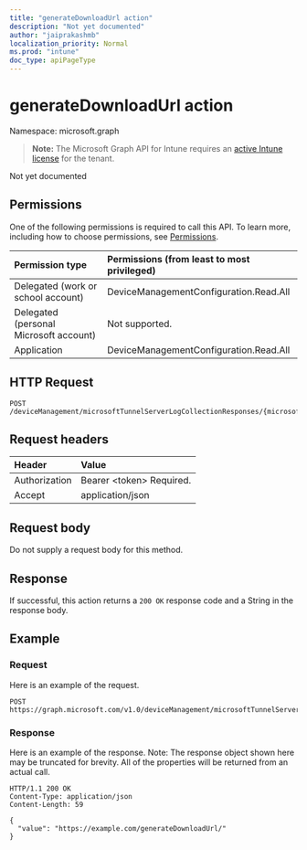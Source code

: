 ```yaml
---
title: "generateDownloadUrl action"
description: "Not yet documented"
author: "jaiprakashmb"
localization_priority: Normal
ms.prod: "intune"
doc_type: apiPageType
---
```


# generateDownloadUrl action

Namespace: microsoft.graph

> **Note:** The Microsoft Graph API for Intune requires an [active Intune license](https://go.microsoft.com/fwlink/?linkid=839381) for the tenant.

Not yet documented

## Permissions
One of the following permissions is required to call this API. To learn more, including how to choose permissions, see [Permissions](/graph/permissions-reference).

|Permission type|Permissions (from least to most privileged)|
|:---|:---|
|Delegated (work or school account)|DeviceManagementConfiguration.Read.All|
|Delegated (personal Microsoft account)|Not supported.|
|Application|DeviceManagementConfiguration.Read.All|

## HTTP Request
<!-- {
  "blockType": "ignored"
}
-->
``` http
POST /deviceManagement/microsoftTunnelServerLogCollectionResponses/{microsoftTunnelServerLogCollectionResponseId}/generateDownloadUrl
```

## Request headers
|Header|Value|
|:---|:---|
|Authorization|Bearer &lt;token&gt; Required.|
|Accept|application/json|

## Request body
Do not supply a request body for this method.

## Response
If successful, this action returns a `200 OK` response code and a String in the response body.

## Example

### Request
Here is an example of the request.

<!-- { "blockType": "request" , "name" : "intune_mstunnel_microsofttunnelserverlogcollectionresponse_generatedownloadurl_generatedownloadurl_action" }-->
``` http
POST https://graph.microsoft.com/v1.0/deviceManagement/microsoftTunnelServerLogCollectionResponses/{microsoftTunnelServerLogCollectionResponseId}/generateDownloadUrl
```

### Response
Here is an example of the response. Note: The response object shown here may be truncated for brevity. All of the properties will be returned from an actual call.

<!-- { "blockType": "response" , "@odata.type" : "Edm.String" }-->
``` http
HTTP/1.1 200 OK
Content-Type: application/json
Content-Length: 59

{
  "value": "https://example.com/generateDownloadUrl/"
}
```
